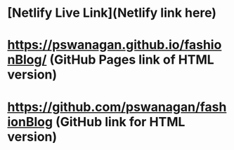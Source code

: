 # [Netlify Live Link](Netlify link here)
# https://pswanagan.github.io/fashionBlog/ (GitHub Pages link of HTML version)
# https://github.com/pswanagan/fashionBlog (GitHub link for HTML version)
